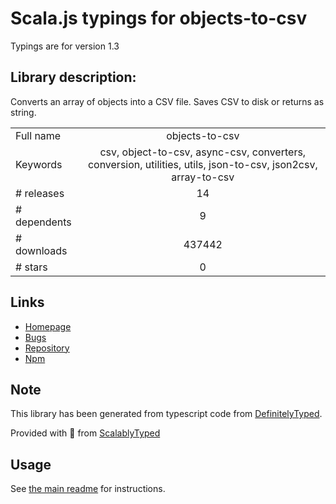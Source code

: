 
# Scala.js typings for objects-to-csv

Typings are for version 1.3

## Library description:
Converts an array of objects into a CSV file. Saves CSV to disk or returns as string.

|                    |                 |
| ------------------ | :-------------: |
| Full name          | objects-to-csv |
| Keywords           | csv, object-to-csv, async-csv, converters, conversion, utilities, utils, json-to-csv, json2csv, array-to-csv |
| # releases         | 14 |
| # dependents       | 9 |
| # downloads        | 437442 |
| # stars            | 0 |

## Links
- [Homepage](https://github.com/anton-bot/objects-to-csv#readme)
- [Bugs](https://github.com/anton-bot/objects-to-csv/issues)
- [Repository](https://github.com/anton-bot/objects-to-csv)
- [Npm](https://www.npmjs.com/package/objects-to-csv)
    


## Note
This library has been generated from typescript code from [DefinitelyTyped](https://definitelytyped.org).

Provided with :purple_heart: from [ScalablyTyped](https://github.com/oyvindberg/ScalablyTyped)

## Usage
See [the main readme](../../readme.md) for instructions.


